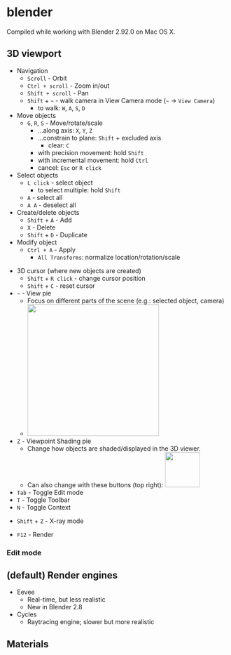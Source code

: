 # blender

Compiled while working with Blender 2.92.0 on Mac OS X.


## 3D viewport

* Navigation
  - `Scroll` - Orbit
  - `Ctrl + scroll` - Zoom in/out
  - `Shift + scroll` - Pan
  - `Shift` + `~` - walk camera in View Camera mode (`~` -> `View Camera`)
    - to walk: `W`, `A`, `S`, `D`
* Move objects
  - `G`, `R`, `S` - Move/rotate/scale
    - ...along axis: `X`, `Y`, `Z`
    - ...constrain to plane: `Shift` + excluded axis
      - clear: `C`
    - with precision movement: hold `Shift`
    - with incremental movement: hold `Ctrl`
    - cancel: `Esc` or `R click`
* Select objects
  - `L click` - select object
    - to select multiple: hold `Shift`
  - `A` - select all
  - `A A` - deselect all
* Create/delete objects
  - `Shift` + `A` - Add
  - `X` - Delete
  - `Shift` + `D` - Duplicate
* Modify object
  - `Ctrl + A` - Apply
    - `All Transforms`: normalize location/rotation/scale
<!-- -->
* 3D cursor (where new objects are created)
  - `Shift` + `R click` - change cursor position
  - `Shift` + `C` - reset cursor
* `~` - View pie
  - Focus on different parts of the scene (e.g.: selected object, camera)
  - <img src="https://user-images.githubusercontent.com/20177171/140260267-8590db04-87be-4677-879f-be633735f34a.png" width="300px" />
* `Z` - Viewpoint Shading pie
  - Change how objects are shaded/displayed in the 3D viewer.
  - Can also change with these buttons (top right): <img src="https://user-images.githubusercontent.com/20177171/140259583-3885373f-fe43-4a0b-a0c7-2e9bedde6bc7.png" width="80px" />
* `Tab` - Toggle Edit mode
* `T` - Toggle Toolbar
* `N` - Toggle Context
<!-- -->
* `Shift` + `Z` - X-ray mode
<!-- -->
* `F12` - Render


### Edit mode



## (default) Render engines

* Eevee
  - Real-time, but less realistic
  - New in Blender 2.8
* Cycles
  - Raytracing engine; slower but more realistic


## Materials






